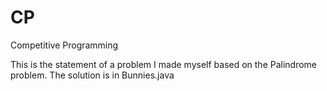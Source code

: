 # CP
Competitive Programming

This is the statement of a problem I made myself based on the Palindrome problem. The solution is in Bunnies.java
